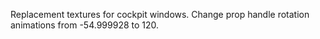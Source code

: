 Replacement textures for cockpit windows.
Change prop handle rotation animations from -54.999928 to 120.
